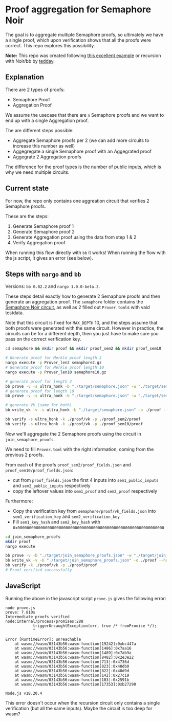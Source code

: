 # Proof aggregation for Semaphore Noir

The goal is to aggregate multiple Semaphore proofs, so ultimately we have a single proof, which upon verification shows that all the proofs were correct. This repo explores this possibility.

**Note:** This repo was created following [this excellent example](https://github.com/teddav/noir-recursive) or recursion with Noir/bb by [teddav](https://github.com/teddav). 

## Explanation

There are 2 types of proofs:
- Semaphore Proof
- Aggregation Proof

We assume the usecase that there are `n` Semaphore proofs and we want to end up with a single Aggregation proof.

The are different steps possible:
- Aggregate Semaphore proofs per 2 (we can add more circuits to increase this number as well)
- Aggegregate a single Semaphore proof with an Aggegrated proof
- Aggegrate 2 Aggregation proofs

The difference for the proof types is the number of public inputs, which is why we need multiple circuits. 

## Current state

For now, the repo only contains one aggreation circuit that verifies 2 Semaphore proofs.

These are the steps:
1. Generate Semaphore proof 1
2. Generate Semaphore proof 2
3. Generate Aggregation proof using the data from step 1 & 2
4. Verify Aggregation proof

When running this flow directly with `bb` it works! 
When running the flow with the js script, it gives an error (see below). 

## Steps with `nargo` and `bb`
Versions: `bb 0.82.2` and `nargo 1.0.0-beta.3`.

These steps detail exactly how to generate 2 Semaphore proofs and then generate an aggregation proof. The `semaphore` folder contains the [Semaphore Noir circuit,](https://github.com/hashcloak/semaphore-noir/blob/noir-support/packages/circuits-noir/src/main.nr) as well as 2 filled out `Prover.toml`s with vaid testdata. 

Note that this circuit is fixed for `MAX_DEPTH` 10, and the steps assume that both proofs were generated with the same circuit. However in practice, the circuits can be for a different depth, then you just have to make sure you pass on the correct verification key.

```bash
cd semaphore && mkdir proof && mkdir proof_sem2 && mkdir proof_sem10

# Generate proof for Merkle proof length 2
nargo execute -p Prover_len2 semaphore2.gz
# Generate proof for Merkle proof length 10
nargo execute -p Prover_len10 semaphore10.gz

# generate proof for length 2
bb prove -v -s ultra_honk -b "./target/semaphore.json" -w "./target/semaphore2.gz" -o proof_sem2 --output_format bytes_and_fields --honk_recursion 1 --recursive --init_kzg_accumulator
# generate proof for length 10
bb prove -v -s ultra_honk -b "./target/semaphore.json" -w "./target/semaphore10.gz" -o proof_sem10 --output_format bytes_and_fields --honk_recursion 1 --recursive --init_kzg_accumulator

# generate VK (same for both)
bb write_vk -v -s ultra_honk -b "./target/semaphore.json" -o ./proof --output_format bytes_and_fields --honk_recursion 1 --init_kzg_accumulator

bb verify -s ultra_honk -k ./proof/vk -p ./proof_sem2/proof
bb verify -s ultra_honk -k ./proof/vk -p ./proof_sem10/proof
```

Now we'll aggregate the 2 Semaphore proofs using the circuit in `join_semaphore_proofs`.

We need to fill `Prover.toml` with the right information, coming from the previous 2 proofs.

From each of the proofs `proof_sem2/proof_fields.json` and `proof_sem10/proof_fields.json`:
- cut from `proof_fields.json` the first 4 inputs into `sem1_public_inputs` and `sem2_public_inputs` respectively
- copy the leftover values into `sem1_proof` and `sem2_proof` respectively

Furthermore:
- Copy the verification key from `semaphore/proof/vk_fields.json` into `sem1_verification_key` and `sem2_verification_key`
- Fill `sem1_key_hash` and `sem2_key_hash` with `0x0000000000000000000000000000000000000000000000000000000000000000`

```bash
cd join_semaphore_proofs
mkdir proof
nargo execute

bb prove -v -b "./target/join_semaphore_proofs.json" -w "./target/join_semaphore_proofs.gz" -o ./proof --recursive
bb write_vk -v -b "./target/join_semaphore_proofs.json" -o ./proof --honk_recursion 1
bb verify -k ./proof/vk -p ./proof/proof
# Proof verified successfully
```

## JavaScript

Running the above in the javascript script `prove.js` gives the following error:
```
node prove.js
prove: 7.810s
Intermediate proofs verified
node:internal/process/promises:288
            triggerUncaughtException(err, true /* fromPromise */);
            ^

Error [RuntimeError]: unreachable
    at wasm://wasm/03143b56:wasm-function[19242]:0xbc447a
    at wasm://wasm/03143b56:wasm-function[1486]:0x7aa16
    at wasm://wasm/03143b56:wasm-function[1489]:0x7ab9a
    at wasm://wasm/03143b56:wasm-function[8482]:0x2e3e22
    at wasm://wasm/03143b56:wasm-function[713]:0x4736d
    at wasm://wasm/03143b56:wasm-function[823]:0x48db0
    at wasm://wasm/03143b56:wasm-function[822]:0x48d9d
    at wasm://wasm/03143b56:wasm-function[142]:0x27c19
    at wasm://wasm/03143b56:wasm-function[103]:0x2591b
    at wasm://wasm/03143b56:wasm-function[17353]:0xb27290

Node.js v18.20.4
```

This error doesn't occur when the recursion circuit only contains a single verification (but all the same inputs). Maybe the circuit is too deep for wasm?